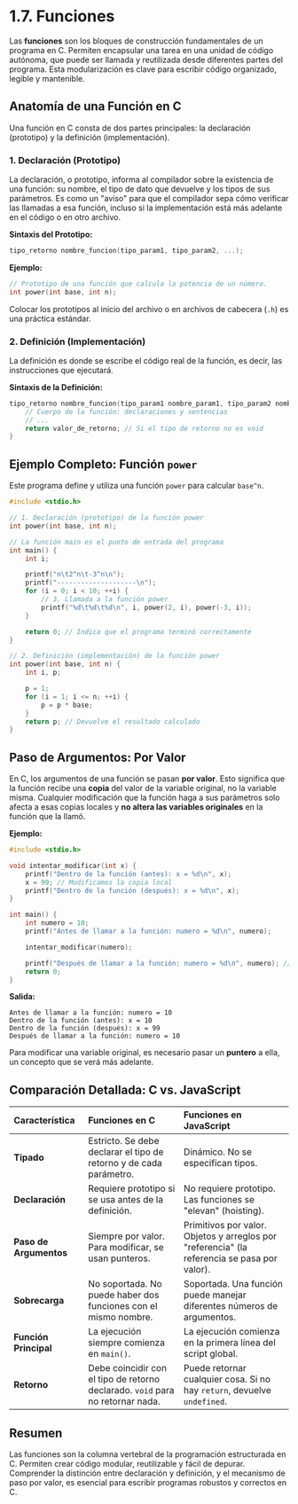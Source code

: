# 1.7. Funciones

Las **funciones** son los bloques de construcción fundamentales de un programa en C. Permiten encapsular una tarea en una unidad de código autónoma, que puede ser llamada y reutilizada desde diferentes partes del programa. Esta modularización es clave para escribir código organizado, legible y mantenible.

## Anatomía de una Función en C

Una función en C consta de dos partes principales: la declaración (prototipo) y la definición (implementación).

### 1. Declaración (Prototipo)

La declaración, o prototipo, informa al compilador sobre la existencia de una función: su nombre, el tipo de dato que devuelve y los tipos de sus parámetros. Es como un "aviso" para que el compilador sepa cómo verificar las llamadas a esa función, incluso si la implementación está más adelante en el código o en otro archivo.

**Sintaxis del Prototipo:**

```c
tipo_retorno nombre_funcion(tipo_param1, tipo_param2, ...);
```

**Ejemplo:**

```c
// Prototipo de una función que calcula la potencia de un número.
int power(int base, int n);
```

Colocar los prototipos al inicio del archivo o en archivos de cabecera (`.h`) es una práctica estándar.

### 2. Definición (Implementación)

La definición es donde se escribe el código real de la función, es decir, las instrucciones que ejecutará.

**Sintaxis de la Definición:**

```c
tipo_retorno nombre_funcion(tipo_param1 nombre_param1, tipo_param2 nombre_param2, ...) {
    // Cuerpo de la función: declaraciones y sentencias
    // ...
    return valor_de_retorno; // Si el tipo de retorno no es void
}
```

## Ejemplo Completo: Función `power`

Este programa define y utiliza una función `power` para calcular `base^n`.

```c
#include <stdio.h>

// 1. Declaración (prototipo) de la función power
int power(int base, int n);

// La función main es el punto de entrada del programa
int main() {
    int i;

    printf("n\t2^n\t-3^n\n");
    printf("--------------------\n");
    for (i = 0; i < 10; ++i) {
        // 3. Llamada a la función power
        printf("%d\t%d\t%d\n", i, power(2, i), power(-3, i));
    }

    return 0; // Indica que el programa terminó correctamente
}

// 2. Definición (implementación) de la función power
int power(int base, int n) {
    int i, p;

    p = 1;
    for (i = 1; i <= n; ++i) {
        p = p * base;
    }
    return p; // Devuelve el resultado calculado
}
```

## Paso de Argumentos: Por Valor

En C, los argumentos de una función se pasan **por valor**. Esto significa que la función recibe una **copia** del valor de la variable original, no la variable misma. Cualquier modificación que la función haga a sus parámetros solo afecta a esas copias locales y **no altera las variables originales** en la función que la llamó.

**Ejemplo:**

```c
#include <stdio.h>

void intentar_modificar(int x) {
    printf("Dentro de la función (antes): x = %d\n", x);
    x = 99; // Modificamos la copia local
    printf("Dentro de la función (después): x = %d\n", x);
}

int main() {
    int numero = 10;
    printf("Antes de llamar a la función: numero = %d\n", numero);

    intentar_modificar(numero);

    printf("Después de llamar a la función: numero = %d\n", numero); // Sigue siendo 10
    return 0;
}
```

**Salida:**

```
Antes de llamar a la función: numero = 10
Dentro de la función (antes): x = 10
Dentro de la función (después): x = 99
Después de llamar a la función: numero = 10
```

Para modificar una variable original, es necesario pasar un **puntero** a ella, un concepto que se verá más adelante.

## Comparación Detallada: C vs. JavaScript

| Característica         | Funciones en C                                                                 | Funciones en JavaScript                                                                      |
| :--------------------- | :----------------------------------------------------------------------------- | :------------------------------------------------------------------------------------------- |
| **Tipado**             | Estricto. Se debe declarar el tipo de retorno y de cada parámetro.             | Dinámico. No se especifican tipos.                                                           |
| **Declaración**        | Requiere prototipo si se usa antes de la definición.                           | No requiere prototipo. Las funciones se "elevan" (hoisting).                                 |
| **Paso de Argumentos** | Siempre por valor. Para modificar, se usan punteros.                           | Primitivos por valor. Objetos y arreglos por "referencia" (la referencia se pasa por valor). |
| **Sobrecarga**         | No soportada. No puede haber dos funciones con el mismo nombre.                | Soportada. Una función puede manejar diferentes números de argumentos.                       |
| **Función Principal**  | La ejecución siempre comienza en `main()`.                                     | La ejecución comienza en la primera línea del script global.                                 |
| **Retorno**            | Debe coincidir con el tipo de retorno declarado. `void` para no retornar nada. | Puede retornar cualquier cosa. Si no hay `return`, devuelve `undefined`.                     |

## Resumen

Las funciones son la columna vertebral de la programación estructurada en C. Permiten crear código modular, reutilizable y fácil de depurar. Comprender la distinción entre declaración y definición, y el mecanismo de paso por valor, es esencial para escribir programas robustos y correctos en C.
